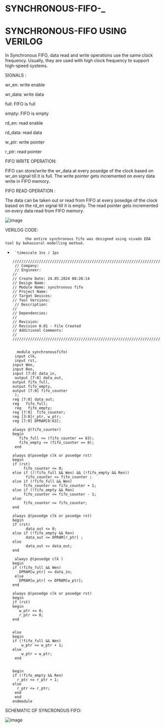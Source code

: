 # SYNCHRONOUS-FIFO-_

#  SYNCHRONOUS-FIFO USING VERILOG


In Synchronous FIFO, data read and write operations use the same clock frequency. Usually, they are used with high clock frequency to support high-speed systems.

SIGNALS :

wr_en: write enable

wr_data: write data

full: FIFO is full

empty: FIFO is empty

rd_en: read enable

rd_data: read data

w_ptr: write pointer

r_ptr: read pointer

FIFO WRITE OPERATION:

FIFO can store/write the wr_data at every posedge of the clock based on wr_en signal till it is full. The write pointer gets incremented on every data write in FIFO memory.


FIFO READ OPERATION :

The data can be taken out or read from FIFO at every posedge of the clock based on the rd_en signal till it is empty. The read pointer gets incremented on every data read from FIFO memory.


![image](https://github.com/Prasanna300/SYNCHRONOUS-FIFO/assets/167746764/af6b15bf-7fdf-425a-ba91-5aa1354210d8)



VERILOG CODE:


             the entire synchronous fifo was designed using vivado EDA tool by behavioral modelling method.

             

*      `timescale 1ns / 1ps
       //////////////////////////////////////////////////////////////////////////////////
       // Company: 
       // Engineer: 
      // 
      // Create Date: 24.05.2024 08:26:14
      // Design Name: 
      // Module Name: synchronous fifo
      // Project Name: 
      // Target Devices: 
      // Tool Versions: 
       // Description: 
      // 
      // Dependencies: 
      // 
      // Revision:
      // Revision 0.01 - File Created
      // Additional Comments:
      // 
      //////////////////////////////////////////////////////////////////////////////////


        module synchronousfifo(
       input clk,
       input rst,
      input Wen,
      input Ren,
      input [7:0] data_in,
       output [7:0] data_out,
      output fifo_full,
      output fifo_empty,
      output [7:0] fifo_counter
       );
      reg [7:0] data_out;
      reg   fifo_full;
       reg   fifo_empty;
      reg [7:0]  fifo_counter;
      reg [3:0]r_ptr, w_ptr;
      reg [7:0] DPRAM[0:63];
    
      always @(fifo_counter)  
      begin
         fifo_full <= (fifo_counter == 63);
         fifo_empty <= (fifo_counter == 0);
       end

      always @(posedge clk or posedge rst)
      begin
      if (rst)
           fifo_counter <= 0;
      else if ((!fifo_full && Wen) && (!fifo_empty && Ren))
            fifo_counter <= fifo_counter ;
      else if (!fifo_full && Wen)
           fifo_counter <= fifo_counter + 1;
      else if (!fifo_empty && Ren)
           fifo_counter <= fifo_counter - 1;
      else
           fifo_counter <= fifo_counter;
      end

      always @(posedge clk or posedge rst)
      begin   
      if (rst)
            data_out <= 0; 
      else if (!fifo_empty && Ren)
            data_out <= DPRAM[r_ptr] ;
      else 
            data_out <= data_out;
      end  

       always @(posedge clk )
      begin
      if (!fifo_full && Wen)
         DPRAM[w_ptr] <= data_in;
       else
         DPRAM[w_ptr] <= DPRAM[w_ptr];
      end 

      always @(posedge clk or posedge rst)
      begin
      if (rst)
      begin
         w_ptr <= 0;
         r_ptr <= 0;
      end

   
      else 
      begin
      if (!fifo_full && Wen)
          w_ptr <= w_ptr + 1;
      else 
          w_ptr = w_ptr; 
       end

    
      begin
      if (!fifo_empty && Ren)
        r_ptr <= r_ptr + 1;
      else
        r_ptr <= r_ptr;
       end       
       end
      endmodule




SCHEMATIC OF SYNCRONOUS FIFO:

![image](https://github.com/Prasanna300/SYNCHRONOUS-FIFO/assets/167746764/34d8dfb3-1839-4587-bb1e-71bc6597ec96)



